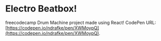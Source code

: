 # Electro Beatbox!

freecodecamp Drum Machine project made using React! CodePen URL: [https://codepen.io/ndrafke/pen/XWMoypQ](https://codepen.io/ndrafke/pen/XWMoypQ).



